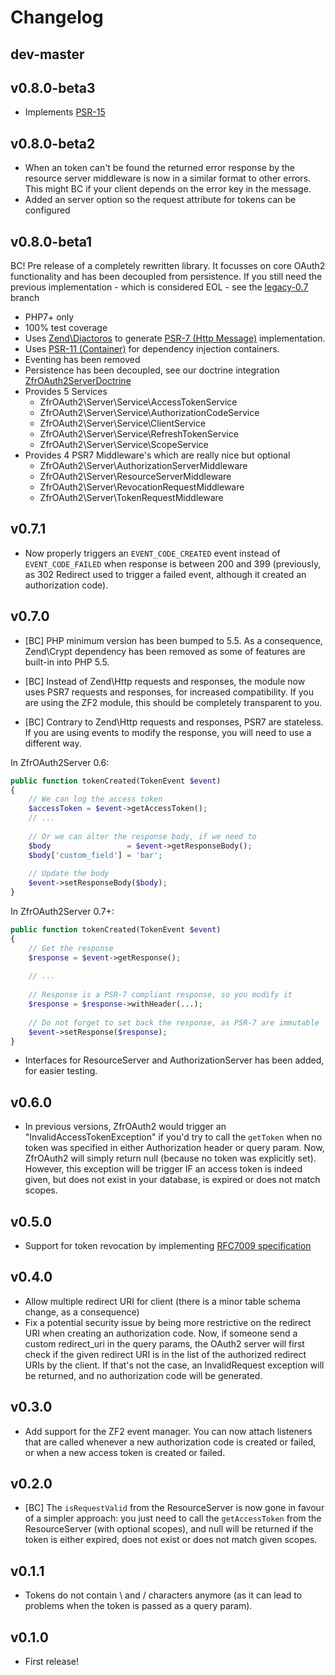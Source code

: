 # Changelog

## dev-master

## v0.8.0-beta3

* Implements [PSR-15](https://github.com/php-fig/fig-standards/tree/master/proposed/http-middleware)

## v0.8.0-beta2

* When an token can't be found the returned error response by the resource server middleware is now in a similar format to other errors. This might BC if your client depends on the error key in the message.
* Added an server option so the request attribute for tokens can be configured

## v0.8.0-beta1

BC! Pre release of a completely rewritten library. It focusses on core OAuth2 functionality and has been decoupled from persistence. If you still need the previous implementation - which is considered EOL - see the [legacy-0.7](https://github.com/zf-fr/zfr-oauth2-server/tree/legacy-0.7) branch

* PHP7+ only
* 100% test coverage
* Uses [Zend\Diactoros](https://github.com/zendframework/zend-diactoros) to generate  [PSR-7 (Http Message)](https://github.com/php-fig/http-message) implementation.
* Uses [PSR-11 (Container)](https://github.com/php-fig/container) for dependency injection containers.
* Eventing has been removed
* Persistence has been decoupled, see our doctrine integration [ZfrOAuth2ServerDoctrine](https://github.com/zf-fr/zfr-oauth2-server-doctrine)
* Provides 5 Services
	* ZfrOAuth2\Server\Service\AccessTokenService
	* ZfrOAuth2\Server\Service\AuthorizationCodeService
	* ZfrOAuth2\Server\Service\ClientService
	* ZfrOAuth2\Server\Service\RefreshTokenService
	* ZfrOAuth2\Server\Service\ScopeService
* Provides 4 PSR7 Middleware's which are really nice but optional
	* ZfrOAuth2\Server\AuthorizationServerMiddleware
	* ZfrOAuth2\Server\ResourceServerMiddleware
	* ZfrOAuth2\Server\RevocationRequestMiddleware
	* ZfrOAuth2\Server\TokenRequestMiddleware

## v0.7.1

* Now properly triggers an `EVENT_CODE_CREATED` event instead of `EVENT_CODE_FAILED` when response is between 200 and 399 (previously, 
as 302 Redirect used to trigger a failed event, although it created an authorization code).

## v0.7.0

* [BC] PHP minimum version has been bumped to 5.5. As a consequence, Zend\Crypt dependency has been removed as some of 
features are built-in into PHP 5.5.
  
* [BC] Instead of Zend\Http requests and responses, the module now uses PSR7 requests and responses, for increased 
compatibility. If you are using the ZF2 module, this should be completely transparent to you.
  
* [BC] Contrary to Zend\Http requests and responses, PSR7 are stateless. If you are using events to modify the response, 
you will need to use a different way.
  
In ZfrOAuth2Server 0.6:

```php
public function tokenCreated(TokenEvent $event)
{
    // We can log the access token
    $accessToken = $event->getAccessToken();
    // ...
  
    // Or we can alter the response body, if we need to
    $body                 = $event->getResponseBody();
    $body['custom_field'] = 'bar';
  
    // Update the body
    $event->setResponseBody($body);
}
```

In ZfrOAuth2Server 0.7+:

```php
public function tokenCreated(TokenEvent $event)
{
    // Get the response
    $response = $event->getResponse();
    
    // ...
  
    // Response is a PSR-7 compliant response, so you modify it
    $response = $response->withHeader(...);
  
    // Do not forget to set back the response, as PSR-7 are immutable
    $event->setResponse($response);
}
```

* Interfaces for ResourceServer and AuthorizationServer has been added, for easier testing.
  
## v0.6.0

* In previous versions, ZfrOAuth2 would trigger an "InvalidAccessTokenException" if you'd try to call the `getToken` 
when no token was specified in either Authorization header or query param. Now, ZfrOAuth2 will simply return null 
(because no token was explicitly set). However, this exception will be trigger IF an access token is indeed given, but 
does not exist in your database, is expired or does not match scopes.

## v0.5.0

* Support for token revocation by implementing [RFC7009 specification](https://tools.ietf.org/html/rfc7009)

## v0.4.0

* Allow multiple redirect URI for client (there is a minor table schema change, as a consequence)
* Fix a potential security issue by being more restrictive on the redirect URI when creating an authorization code. Now, 
if someone send a custom redirect_uri in the query params, the OAuth2 server will first check if the given redirect URI is 
in the list of the authorized redirect URIs by the client. If that's not the case, an InvalidRequest exception will be 
returned, and no authorization code will be generated.
  
## v0.3.0

* Add support for the ZF2 event manager. You can now attach listeners that are called whenever a new authorization code is 
created or failed, or when a new access token is created or failed.

## v0.2.0

* [BC] The `isRequestValid` from the ResourceServer is now gone in favour of a simpler approach: you just need to call 
the `getAccessToken` from the ResourceServer (with optional scopes), and null will be returned if the token is either expired, does 
not exist or does not match given scopes.

## v0.1.1

* Tokens do not contain \ and / characters anymore (as it can lead to problems when the token is passed as a query param).

## v0.1.0

* First release!
